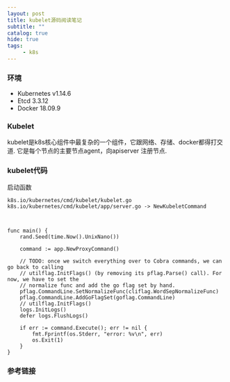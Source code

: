 ```yaml
---
layout: post
title: kubelet源码阅读笔记
subtitle: ""
catalog: true
hide: true
tags:
     - k8s
---
```


### 环境

- Kubernetes v1.14.6
- Etcd 3.3.12
- Docker 18.09.9

### Kubelet

kubelet是k8s核心组件中最复杂的一个组件，它跟网络、存储、docker都得打交道. 它是每个节点的主要节点agent，向apiserver
注册节点.

### kubelet代码

启动函数
```
k8s.io/kubernetes/cmd/kubelet/kubelet.go
k8s.io/kubernetes/cmd/kubelet/app/server.go -> NewKubeletCommand



func main() {
	rand.Seed(time.Now().UnixNano())

	command := app.NewProxyCommand()

	// TODO: once we switch everything over to Cobra commands, we can go back to calling
	// utilflag.InitFlags() (by removing its pflag.Parse() call). For now, we have to set the
	// normalize func and add the go flag set by hand.
	pflag.CommandLine.SetNormalizeFunc(cliflag.WordSepNormalizeFunc)
	pflag.CommandLine.AddGoFlagSet(goflag.CommandLine)
	// utilflag.InitFlags()
	logs.InitLogs()
	defer logs.FlushLogs()

	if err := command.Execute(); err != nil {
		fmt.Fprintf(os.Stderr, "error: %v\n", err)
		os.Exit(1)
	}
}
```

### 参考链接
